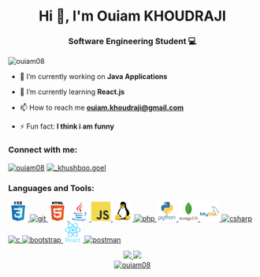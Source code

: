 
<h1 align="center">Hi 👋, I'm Ouiam KHOUDRAJI</h1>
<h3 align="center">Software Engineering Student 💻</h3>

<p align="left"> <img src="https://komarev.com/ghpvc/?username=ouiam08&label=Profile%20views&color=0e75b6&style=flat" alt="ouiam08" /> </p>
<!--  <p align="left"> <a href="https://github.com/ryo-ma/github-profile-trophy"><img src="https://github-profile-trophy.vercel.app/?username=ouiam08" alt="ouiam08" /></a> </p> -->

- 🔭 I’m currently working on <b>Java Applications</b>

- 🌱 I’m currently learning <b>React.js</b>

- 📫 How to reach me **ouiam.khoudraji@gmail.com**

- ⚡ Fun fact: <b>**I think i am funny**</b>

<h3 align="left">Connect with me:</h3>
<p align="left">
<!-- <a href="https://www.facebook.com/ouiam.khoudraji.1/" target="blank"><img align="center" src="https://cdn.jsdelivr.net/npm/simple-icons@3.0.1/icons/facebook.svg" alt="ouiam08" height="30" width="40" /></a> -->
<a href="https://www.linkedin.com/in/ouiam-khoudraji-b49b52182/" target="blank"><img align="center" src="https://cdn.jsdelivr.net/npm/simple-icons@3.0.1/icons/linkedin.svg" alt="ouiam08" height="30" width="40" /></a>
<a href="https://www.instagram.com/ouiam_khoudraji/" target="blank"><img align="center" src="https://cdn.jsdelivr.net/npm/simple-icons@3.0.1/icons/instagram.svg" alt="_khushboo.goel" height="30" width="40" /></a>
</p>

<h3 align="left">Languages and Tools:</h3>
<p align="left">
<a href="https://www.w3schools.com/css/" target="_blank" rel="noreferrer"> <img src="https://raw.githubusercontent.com/devicons/devicon/master/icons/css3/css3-original-wordmark.svg" alt="css3" width="40" height="40"/> </a>
<a href="https://git-scm.com/" target="_blank" rel="noreferrer"> <img src="https://www.vectorlogo.zone/logos/git-scm/git-scm-icon.svg" alt="git" width="40" height="40"/> <a href="https://www.w3.org/html/" target="_blank" rel="noreferrer"> <img src="https://raw.githubusercontent.com/devicons/devicon/master/icons/html5/html5-original-wordmark.svg" alt="html5" width="40" height="40"/> </a>  
<a href="https://www.java.com" target="_blank" rel="noreferrer"> <img src="https://raw.githubusercontent.com/devicons/devicon/master/icons/java/java-original.svg" alt="java" width="40" height="40"/> </a> 
<a href="https://developer.mozilla.org/en-US/docs/Web/JavaScript" target="_blank" rel="noreferrer"> <img src="https://raw.githubusercontent.com/devicons/devicon/master/icons/javascript/javascript-original.svg" alt="javascript" width="40" height="40"/> </a> 
<a href="https://www.linux.org/" target="_blank" rel="noreferrer"> <img src="https://raw.githubusercontent.com/devicons/devicon/master/icons/linux/linux-original.svg" alt="linux" width="40" height="40"/> </a> 
  <a href="https://www.php.com/" target="_blank" rel="noreferrer"> <img src="https://raw.githubusercontent.com/jmnote/z-icons/master/svg/php.svg" alt="php" width="40" height="40"/> </a> 
  <a href="https://www.python.org/" target="_blank" rel="noreferrer"> <img src="https://raw.githubusercontent.com/devicons/devicon/master/icons/python/python-original-wordmark.svg" alt="python" width="40" height="40"/> </a> 
<a href="https://www.mongodb.com/" target="_blank" rel="noreferrer"> <img src="https://raw.githubusercontent.com/devicons/devicon/master/icons/mongodb/mongodb-original-wordmark.svg" alt="mongodb" width="40" height="40"/> </a> 
<a href="https://www.mysql.com/" target="_blank" rel="noreferrer"> <img src="https://raw.githubusercontent.com/devicons/devicon/master/icons/mysql/mysql-original-wordmark.svg" alt="mysql" width="40" height="40"/> </a> 
  <a href="https://www.csharp.com/" target="_blank" rel="noreferrer"> <img src="https://raw.githubusercontent.com/jmnote/z-icons/master/svg/csharp.svg" alt="csharp" width="40" height="40"/> </a> 
  <a href="https://www.c.com/" target="_blank" rel="noreferrer"> <img src="https://raw.githubusercontent.com/jmnote/z-icons/master/svg/c.svg" alt="c" width="40" height="40"/> </a> 
    <a href="https://www.bootsrap.com/" target="_blank" rel="noreferrer"> <img src="https://raw.githubusercontent.com/jmnote/z-icons/master/svg/bootstrap.svg" alt="bootstrap" width="40" height="40"/> </a> 
    <a href="https://reactjs.org/" target="_blank" rel="noreferrer"> 
        <img src="https://raw.githubusercontent.com/devicons/devicon/master/icons/react/react-original-wordmark.svg" alt="react" width="40" height="40"/> 
    </a> 
    <a href="https://postman.com" target="_blank" rel="noreferrer"> 
        <img src="https://www.vectorlogo.zone/logos/getpostman/getpostman-icon.svg" alt="postman" width="40" height="40"/> 
    </a> 
</p>






<div align="center">
  <a href="https://github.com/ouiam08">
  
  <img height="180em" src="https://github-readme-stats.vercel.app/api?username=ouiam08&show_icons=true&include_all_commits=true&count_private=true"/>
  <img height="180em" src="https://github-readme-stats.vercel.app/api/top-langs/?username=ouiam08&layout=compact&langs_count=7"/>
 


 </div>
<div align="center">
<img align="center" src="https://github-readme-streak-stats.herokuapp.com/?user=ouiam08&" alt="ouiam08" />
</div>


